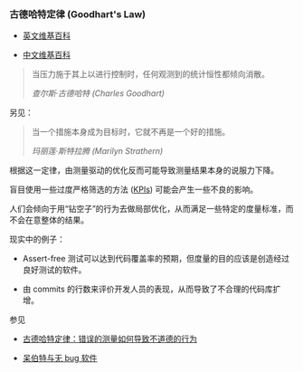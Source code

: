### 古德哈特定律 (Goodhart's Law)

-   [英文维基百科](https://en.wikipedia.org/wiki/Goodhart%27s_law)
    
-   [中文维基百科](https://zh.wikipedia.org/wiki/%E5%8F%A4%E5%BE%B7%E5%93%88%E7%89%B9%E5%AE%9A%E5%BE%8B)
    

> 当压力施于其上以进行控制时，任何观测到的统计恒性都倾向消散。
> 
> _查尔斯·古德哈特 (Charles Goodhart)_

另见：

> 当一个措施本身成为目标时，它就不再是一个好的措施。
> 
> _玛丽莲·斯特拉腾 (Marilyn Strathern)_

根据这一定律，由测量驱动的优化反而可能导致测量结果本身的说服力下降。

盲目使用一些过度严格筛选的方法 ([KPIs](https://zh.wikipedia.org/wiki/%E9%97%9C%E9%8D%B5%E7%B8%BE%E6%95%88%E6%8C%87%E6%A8%99)) 可能会产生一些不良的影响。

人们会倾向于用“钻空子”的行为去做局部优化，从而满足一些特定的度量标准，而不会在意整体的结果。

现实中的例子：

-   Assert-free 测试可以达到代码覆盖率的预期，但度量的目的应该是创造经过良好测试的软件。
    
-   由 commits 的行数来评价开发人员的表现，从而导致了不合理的代码库扩增。
    

参见

-   [古德哈特定律：错误的测量如何导致不道德的行为](https://coffeeandjunk.com/goodharts-campbells-law/)
    
-   [呆伯特与无 bug 软件](https://dilbert.com/strip/1995-11-13)